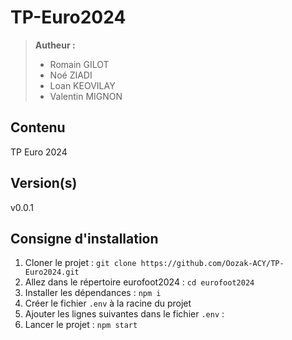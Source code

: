 # TP-Euro2024
> **Autheur :** 
> - Romain GILOT
> - Noé ZIADI
> - Loan KEOVILAY
> - Valentin MIGNON

## Contenu
TP Euro 2024

## Version(s)
v0.0.1

## Consigne d'installation
1. Cloner le projet : ```git clone https://github.com/Oozak-ACY/TP-Euro2024.git```
2. Allez dans le répertoire eurofoot2024 : ```cd eurofoot2024```
3. Installer les dépendances : ```npm i```
4. Créer le fichier ```.env``` à la racine du projet
5. Ajouter les lignes suivantes dans le fichier ```.env``` :
6. Lancer le projet : ```npm start```
